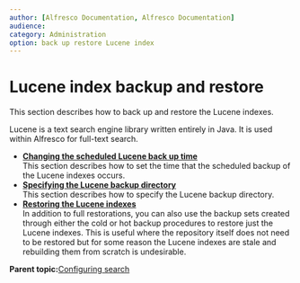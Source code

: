 ```yaml
---
author: [Alfresco Documentation, Alfresco Documentation]
audience: 
category: Administration
option: back up restore Lucene index
---
```


# Lucene index backup and restore

This section describes how to back up and restore the Lucene indexes.

Lucene is a text search engine library written entirely in Java. It is used within Alfresco for full-text search.

-   **[Changing the scheduled Lucene back up time](../tasks/luceneindex-backup.md)**  
This section describes how to set the time that the scheduled backup of the Lucene indexes occurs.
-   **[Specifying the Lucene backup directory](../tasks/lucenedir-backup.md)**  
This section describes how to specify the Lucene backup directory.
-   **[Restoring the Lucene indexes](../tasks/restore-lucene-indexes.md)**  
In addition to full restorations, you can also use the backup sets created through either the cold or hot backup procedures to restore just the Lucene indexes. This is useful where the repository itself does not need to be restored but for some reason the Lucene indexes are stale and rebuilding them from scratch is undesirable.

**Parent topic:**[Configuring search](../concepts/solr-home.md)

